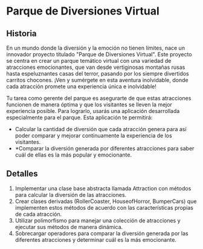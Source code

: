 # Parque de Diversiones Virtual

## Historia
En un mundo donde la diversión y la emoción no tienen límites, nace un innovador proyecto titulado "Parque de Diversiones Virtual". Este proyecto se centra en crear un parque temático virtual con una variedad de atracciones emocionantes, que van desde vertiginosas montañas rusas hasta espeluznantes casas del terror, pasando por los siempre divertidos carritos chocones. ¡Ven y sumérgete en esta aventura inolvidable, donde cada atracción promete una experiencia única e inolvidable!

Tu tarea como gerente del parque es asegurarte de que estas atracciones funcionen de manera óptima y que los visitantes se lleven la mejor experiencia posible. Para lograrlo, usarás una aplicación desarrollada especialmente para el parque. Esta aplicación te permitirá:
* Calcular la cantidad de diversión que cada atracción genera para así poder comparar y mejorar continuamente la experiencia de los visitantes. 
* *Comparar la diversión generada por diferentes atracciones para saber cuál de ellas es la más popular y emocionante. 

## Detalles
1. Implementar una clase base abstracta llamada Attraction con métodos para calcular la diversión de las atracciones. 
2. Crear clases derivadas (RollerCoaster, HouseofHorror, BumperCars) que implementen estos métodos de acuerdo con las características propias de cada atracción. 
3. Utilizar polimorfismo para manejar una colección de atracciones y ejecutar sus métodos de manera dinámica. 
4. Sobrecargar operadores para comparar la diversión generada por las diferentes atracciones y determinar cuál es la más emocionante. 